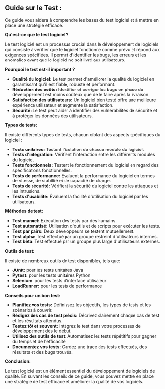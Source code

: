 ##  Guide sur le Test :  

Ce guide vous aidera à comprendre les bases du test logiciel et à mettre en place une stratégie efficace. 

**Qu'est-ce que le test logiciel ?**

Le test logiciel est un processus crucial dans le développement de logiciels qui consiste à vérifier que le logiciel fonctionne comme prévu et répond aux exigences spécifiées. Il permet d'identifier les bugs, les erreurs et les anomalies avant que le logiciel ne soit livré aux utilisateurs.

**Pourquoi le test est-il important ?**

* **Qualité du logiciel:** Le test permet d'améliorer la qualité du logiciel en garantissant qu'il est fiable, robuste et performant.
* **Réduction des coûts:** Identifier et corriger les bugs en phase de développement est moins coûteux que de le faire après la livraison.
* **Satisfaction des utilisateurs:** Un logiciel bien testé offre une meilleure expérience utilisateur et augmente la satisfaction.
* **Sécurité:** Le test peut aider à identifier des vulnérabilités de sécurité et à protéger les données des utilisateurs.

**Types de tests:**

Il existe différents types de tests, chacun ciblant des aspects spécifiques du logiciel :

* **Tests unitaires:** Testent l'isolation de chaque module du logiciel.
* **Tests d'intégration:** Vérifient l'interaction entre les différents modules du logiciel.
* **Tests fonctionnels:** Testent le fonctionnement du logiciel en regard des spécifications fonctionnelles.
* **Tests de performance:** Évaluent la performance du logiciel en termes de vitesse, de stabilité et de capacité de charge.
* **Tests de sécurité:** Vérifient la sécurité du logiciel contre les attaques et les intrusions.
* **Tests d'usabilité:** Évaluent la facilité d'utilisation du logiciel par les utilisateurs.

**Méthodes de test:**

* **Test manuel:** Exécution des tests par des humains.
* **Test automatisé:** Utilisation d'outils et de scripts pour exécuter les tests.
* **Test par pairs:** Deux développeurs se testent mutuellement.
* **Test alpha:** Test effectué par un groupe restreint d'utilisateurs internes.
* **Test bêta:** Test effectué par un groupe plus large d'utilisateurs externes.

**Outils de test:**

Il existe de nombreux outils de test disponibles, tels que:

* **JUnit:** pour les tests unitaires Java
* **Pytest:** pour les tests unitaires Python
* **Selenium:** pour les tests d'interface utilisateur
* **LoadRunner:** pour les tests de performance

**Conseils pour un bon test:**

* **Planifiez vos tests:** Définissez les objectifs, les types de tests et les scénarios à couvrir.
* **Rédigez des cas de test précis:** Décrivez clairement chaque cas de test et les résultats attendus.
* **Testez tôt et souvent:** Intégrez le test dans votre processus de développement dès le début.
* **Utilisez des outils de test:** Automatisez les tests répétitifs pour gagner du temps et de l'efficacité.
* **Documentez vos tests:** Gardez une trace des tests effectués, des résultats et des bugs trouvés.

**Conclusion:**

Le test logiciel est un élément essentiel du développement de logiciels de qualité. En suivant les conseils de ce guide, vous pouvez mettre en place une stratégie de test efficace et améliorer la qualité de vos logiciels.


